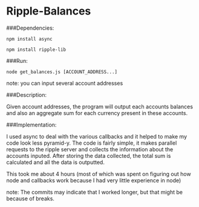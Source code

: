 Ripple-Balances
===============

###Dependencies:

  `npm install async`
  
  `npm install ripple-lib`
  
###Run:

  `node get_balances.js [ACCOUNT_ADDRESS...]`
  
  note: you can input several account addresses
  
###Description:

  Given account addresses, the program will output each accounts balances and also an aggregate sum for each currency present in these accounts.
  
###Implementation:

  I used async to deal with the various callbacks and it helped to make my code look less pyramid-y.
  The code is fairly simple, it makes parallel requests to the ripple server and collects the information about the accounts inputed.
  After storing the data collected, the total sum is calculated and all the data is outputted.
  
  
  This took me about 4 hours (most of which was spent on figuring out how node and callbacks work because I had very little experience in node)
  
  
  note: The commits may indicate that I worked longer, but that might be because of breaks.
